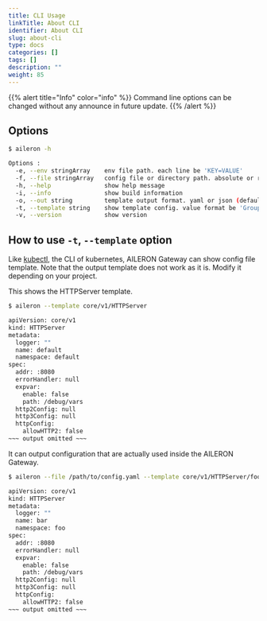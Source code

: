 ```yaml
---
title: CLI Usage
linkTitle: About CLI
identifier: About CLI
slug: about-cli
type: docs
categories: []
tags: []
description: ""
weight: 85
---
```


{{% alert title="Info" color="info" %}}
Command line options can be changed without any announce in future update.
{{% /alert %}}

## Options

```bash
$ aileron -h

Options :
  -e, --env stringArray    env file path. each line be 'KEY=VALUE'
  -f, --file stringArray   config file or directory path. absolute or relative
  -h, --help               show help message
  -i, --info               show build information
  -o, --out string         template output format. yaml or json (default "yaml")
  -t, --template string    show template config. value format be 'Group/Version/Kind(/Namespace/Name)'
  -v, --version            show version
```

## How to use `-t`, `--template` option

Like [kubectl](https://kubernetes.io/docs/reference/kubectl/), the CLI of kubernetes, AILERON Gateway can show config file template.
Note that the output template does not work as it is.
Modify it depending on your project.

This shows the HTTPServer template.

```bash
$ aileron --template core/v1/HTTPServer

apiVersion: core/v1
kind: HTTPServer
metadata:
  logger: ""
  name: default
  namespace: default
spec:
  addr: :8080
  errorHandler: null
  expvar:
    enable: false
    path: /debug/vars
  http2Config: null
  http3Config: null
  httpConfig:
    allowHTTP2: false
~~~ output omitted ~~~
```

It can output configuration that are actually used inside the AILERON Gateway.

```bash
$ aileron --file /path/to/config.yaml --template core/v1/HTTPServer/foo/bar

apiVersion: core/v1
kind: HTTPServer
metadata:
  logger: ""
  name: bar
  namespace: foo
spec:
  addr: :8080
  errorHandler: null
  expvar:
    enable: false
    path: /debug/vars
  http2Config: null
  http3Config: null
  httpConfig:
    allowHTTP2: false
~~~ output omitted ~~~
```
